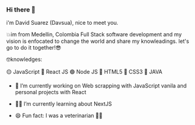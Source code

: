 ### Hi there 👋

i'm David Suarez (Davsua), nice to meet you.

💥im from Medellin, Colombia Full Stack software development and my vision is enfocated to change the world and share my knowleadings. let's go to do it together!😎

🤓knowledges:

🟡 JavaScript
🔵 React JS
🟢 Node JS
🔴 HTML5
🔹 CSS3
🔴 JAVA

- 🔭 I’m currently working on Web scrapping with JavaScript vanila and personal projects with React
- :technologist: I’m currently learning about NextJS

- :smile: Fun fact: I was a veterinarian :syringe::horse:
